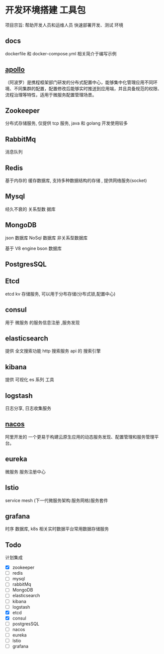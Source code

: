 # 开发环境搭建 工具包

项目宗旨:
帮助开发人员和运维人员 快速部署开发、测试 环境

## docs

dockerfile 和 docker-compose.yml 相关简介于编写示例

## [apollo](https://github.com/ctripcorp/apollo/wiki/Apollo%E9%85%8D%E7%BD%AE%E4%B8%AD%E5%BF%83%E4%BB%8B%E7%BB%8D)

（阿波罗）是携程框架部门研发的分布式配置中心，能够集中化管理应用不同环境、不同集群的配置，配置修改后能够实时推送到应用端，并且具备规范的权限、流程治理等特性，适用于微服务配置管理场景。

## Zookeeper

分布式存储服务, 仅提供 tcp 服务, java 和 golang 开发使用较多

## RabbitMq

消息队列

## Redis

基于内存的 缓存数据库, 支持多种数据结构的存储 , 提供网络服务(socket)

## Mysql

经久不衰的 关系型数 据库

## MongoDB

json 数据库 NoSql 数据库 非关系型数据库

基于 V8 engine bson 数据库

## PostgresSQL

## Etcd

etcd kv 存储服务, 可以用于分布存储(分布式锁,配置中心)

## consul

用于 微服务 的服务信息注册 ,服务发现

## elasticsearch

提供 全文搜索功能 http 搜索服务 api 的 搜索引擎

## kibana

提供 可视化 es 系列 工具

## logstash

日志分享, 日志收集服务

## [nacos](https://nacos.io/zh-cn/docs/what-is-nacos.html)

阿里开发的 一个更易于构建云原生应用的动态服务发现、配置管理和服务管理平台。

## eureka

微服务 服务注册中心

## lstio

service mesh (下一代微服务架构:服务网格)服务套件

## grafana

时序 数据库, k8s 相关实时数据平台常用数据存储服务

## Todo

计划集成

- [x] zookeeper
- [ ] redis
- [ ] mysql
- [ ] rabbitMq
- [ ] MongoDB
- [ ] elasticsearch
- [ ] kibana
- [ ] logstash
- [x] etcd
- [x] consul
- [ ] postgresSQL
- [ ] nacos
- [ ] eureka
- [ ] lstio
- [ ] grafana
